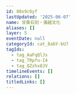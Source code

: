 ```yaml
---
id: 08x9c6yf
lastUpdated: '2025-06-07'
name: 甘桑石刻・骆越文化
aliases: []
layer: 5
eventDate: null
categoryId: cat_8abY-bU7
tagIds:
  - tag_AaFqQlJs
  - tag_TRpfu-I4
  - tag_QZzhx8JV
timelineEvents: []
relations: []
titledLinks: []
---
```


